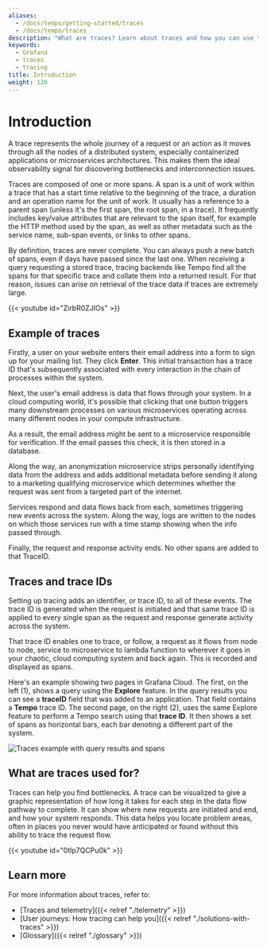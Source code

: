 ```yaml
---
aliases:
  - /docs/tempo/getting-started/traces
  - /docs/tempo/traces
description: "What are traces? Learn about traces and how you can use them."
keywords:
  - Grafana
  - traces
  - tracing
title: Introduction
weight: 120
---
```


# Introduction

A trace represents the whole journey of a request or an action as it moves through all the nodes of a distributed system, especially containerized applications or microservices architectures.
This makes them the ideal observability signal for discovering bottlenecks and interconnection issues.

Traces are composed of one or more spans.
A span is a unit of work within a trace that has a start time relative to the beginning of the trace, a duration and an operation name for the unit of work.
It usually has a reference to a parent span (unless it's the first span, the root span, in a trace).
It frequently includes key/value attributes that are relevant to the span itself, for example the HTTP method used by the span, as well as other metadata such as the service name, sub-span events, or links to other spans.

By definition, traces are never complete. You can always push a new batch of spans, even if days have passed since the last one.
When receiving a query requesting a stored trace, tracing backends like Tempo find all the spans for that specific trace and collate them into a returned result.
For that reason, issues can arise on retrieval of the trace data if traces are extremely large.

<!-- Explanation of traces -->
{{< youtube id="ZirbR0ZJIOs" >}}

## Example of traces

Firstly, a user on your website enters their email address into a form to sign up for your mailing list. They click **Enter**. This initial transaction has a trace ID that's subsequently associated with every interaction in the chain of processes within the system.

Next, the user's email address is data that flows through your system.
In a cloud computing world, it's possible that clicking that one button triggers many downstream processes on various microservices operating across many different nodes in your compute infrastructure. 

As a result, the email address might be sent to a microservice responsible for verification. If the email passes this check, it is then stored in a database.

Along the way, an anonymization microservice strips personally identifying data from the address and adds additional metadata before sending it along to a marketing qualifying microservice which determines whether the request was sent from a targeted part of the internet.

Services respond and data flows back from each, sometimes triggering new events across the system. Along the way, logs are written to the nodes on which those services run with a time stamp showing when the info passed through.

Finally, the request and response activity ends. No other spans are added to that TraceID.

## Traces and trace IDs

Setting up tracing adds an identifier, or trace ID, to all of these events.
The trace ID is generated when the request is initiated and that same trace ID is applied to every single span as the request and response generate activity across the system.

That trace ID enables one to trace, or follow, a request as it flows from node to node, service to microservice to lambda function to wherever it goes in your chaotic, cloud computing system and back again.
This is recorded and displayed as spans.

Here's an example showing two pages in Grafana Cloud. The first, on the left (1), shows a query using the **Explore** feature.
In the query results you can see a **traceID** field that was added to an application. That field contains a **Tempo** trace ID.
The second page, on the right (2), uses the same Explore feature to perform a Tempo search using that **trace ID**.
It then shows a set of spans as horizontal bars, each bar denoting a different part of the system.

![Traces example with query results and spans](/static/img/docs/tempo/screenshot-trace-explore-spans-g10.png)

## What are traces used for?

Traces can help you find bottlenecks.
A trace can be visualized to give a graphic representation of how long it takes for each step in the data flow pathway to complete.
It can show where new requests are initiated and end, and how your system responds.
This data helps you locate problem areas, often in places you never would have anticipated or found without this ability to trace the request flow.

<!-- What traces provide that logs and metrics don't -->
{{< youtube id="0tlp7QCPu0k" >}}

## Learn more

For more information about traces, refer to:

* [Traces and telemetry]({{< relref "./telemetry" >}})
* [User journeys: How tracing can help you]({{< relref "./solutions-with-traces" >}})
* [Glossary]({{< relref "./glossary" >}})